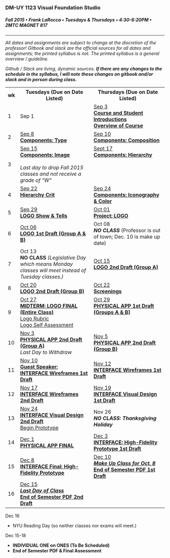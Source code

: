 ### DM-UY 1123 Visual Foundation Studio
##### Fall 2015 • Frank LaRocca • Tuesdays & Thursdays • 4:30-6:20PM • 2MTC MAGNET 817 

---

*All dates and assignments are subject to change at the discretion of the professor! Gitbook and slack are the official sources for all dates and assignments; the printed syllabus is not. The printed syllabus is a general overview / guideline.* 

*Github / Slack are living, dynamic sources. **If there are any changes to the schedule in the syllabus, I will note these changes on gitbook and/or slack and in person during class.***
<table>
    <tr>
        <th width="4%">wk</th>
        <th width="48%">Tuesdays (Due on Date Listed)</th>
        <th width="48%">Thursdays (Due on Date Listed)</th>
    </tr>
    <tr>
        <td>1</td>
        <td>Sep 1<br></td>
        <td><a href="weekly_detail/dm1123_weekly_detail_wk1_sep3.md">Sep 3<br><strong>Course and Student Introductions<br>Overview of Course</strong></a></td>
    </tr>
    <tr>
        <td>2</td>
        <td><a href="weekly_detail/dm1123_weekly_detail_wk2_sep8.md">Sep 8<br><strong>Components: Type</strong></a></td>
        <td><a href="weekly_detail/dm1123_weekly_detail_wk2_sep8.md">Sep 10<br><strong>Components: Composition</strong></a></td>
    </tr>
    <tr>
        <td>3</td>
        <td valign="top"><a href="weekly_detail/wk3_detail.md">Sep 15<br><strong>Components: Image</strong></a><br><br><i>Last day to drop Fall 2015 classes and not receive a grade of "W"</i></td>
        <td valign="top"><a href="weekly_detail/wk3_detail.md">Sept 17<br><strong>Components: Hierarchy</strong></a></td>
    </tr>
    <tr>
        <td>4</td>
        <td valign="top"><a href="weekly_detail/wk4_detail.md">Sep 22<br><strong>Hierarchy Crit</strong></a></td>
        <td valign="top"><a href="weekly_detail/wk4_detail.md">Sep 24<br><strong>Components: Iconography & Color</strong></a></td>
    </tr>
    <tr>
        <td>5</td>
        <td><a href="weekly_detail/wk5_detail.md">Sep 29<br><strong>LOGO Show & Tells</strong></a></td>
        <td><a href="weekly_detail/wk5_detail.md">Oct 01<br><strong>Project: LOGO</strong></a></td>
    </tr>
    <tr>
        <td>6</td>
        <td><a href="weekly_detail/wk6_detail.md">Oct 06<br><strong>LOGO 1st Draft (Group A & B)</strong></a></td>
        <td>Oct 08<br><strong><i>NO CLASS</i></strong> (Professor is out of town; Dec. 10 is make up date)</i></td>
    </tr>
    <tr>
        <td>7</td>
        <td>Oct 13<br><strong>NO CLASS</strong> <i>(Legislative Day which means Monday classes will meet instead of Tuesday classes.)</i></td>
        <td><a href="weekly_detail/wk7_detail.md">Oct 15<br><strong>LOGO 2nd Draft (Group A)</strong></a></td>
    </tr>
    <tr>
        <td>8</td>
        <td><a href="weekly_detail/wk8_detail.md">Oct 20<br><strong>LOGO 2nd Draft (Group B)</strong></a></td>
        <td><a href="weekly_detail/wk8_detail.md">Oct 22<br><strong>Screenings</strong></a></td>
    </tr>
    <tr>
        <td>9</td>
        <td valign="top"><a href="weekly_detail/wk9_detail.md">Oct 27<br><strong>MIDTERM: LOGO FINAL (Entire Class)</strong><br>Logo Rubric<br>Logo Self Assessment</a></td>
        <td valign="top"><a href="weekly_detail/wk9_detail.md">Oct 29<br><strong>PHYSICAL APP 1st Draft (Groups A & B)</strong></a></td>
    </tr>
    <tr>
        <td>10</td>
        <td><a href="weekly_detail/wk10_detail.md">Nov 3<br><strong>PHYSICAL APP 2nd Draft (Group A)</strong></a><br><i>Last Day to Withdraw</i></td>
        <td><a href="weekly_detail/wk10_detail.md">Nov 5<br><strong>PHYSICAL APP 2nd Draft (Group B)</a></strong></a></td>
    </tr>
    <tr>
        <td>11</td>
        <td><a href="weekly_detail/wk11_detail.md">Nov 10<br><strong>Guest Speaker: <br>INTERFACE Wireframes 1st Draft</strong></a></td>
        <td><a href="weekly_detail/wk11_detail.md">Nov 12<br><strong>INTERFACE Wireframes 1st Draft</strong></strong></a></td>
    </tr>
    <tr>
        <td>12</td>
        <td><a href="weekly_detail/wk12_detail.md">Nov 17<br><strong>INTERFACE Wireframes 2nd Draft</strong></a></td>
        <td><a href="weekly_detail/wk12_detail.md">Nov 19<br><strong>INTERFACE Visual Design 1st Draft</strong></a></td>
    </tr>
    <tr>
        <td>13</td>
        <td><a href="weekly_detail/wk13_detail.md">Nov 24<br><strong>INTERFACE Visual Design 2nd Draft</strong><br>Begin Prototype</a></td>
        <td>Nov 26<br><strong><i>NO CLASS: Thanksgiving Holiday</i></strong></td>
    </tr>
    <tr>
        <td>14</td>
        <td><a href="weekly_detail/wk14_detail.md">Dec 1<br><strong>PHYSICAL APP FINAL</strong></a></td>
        <td><a href="weekly_detail/wk14_detail.md">Dec 3<br><strong>INTERFACE: High-Fidelity Prototype 1st Draft </strong></a></td>
    </tr>
    <tr>
        <td>15</td>
        <td><a href="weekly_detail/wk15_detail.md">Dec 8<br><strong>INTERFACE Final: High-Fidelity Prototype</strong></a></td>
        <td><a href="weekly_detail/wk15_detail.md">Dec 10<br><strong><i>Make Up Class for Oct. 8</i><br>End of Semester PDF 1st Draft</strong></a></td>
    </tr>
    <tr>
        <td>16</td>
        <td><a href="weekly_detail/wk16_detail.md">Dec 15<br><strong><em>Last Day of Class</em><br>End of Semester PDF 2nd Draft</strong></a></td>
        <td></td>
    </tr>
</table>

Dec 16
* NYU Reading Day (so neither classes nor exams will meet.)

Dec 15-18<br>
* **INDIVIDUAL ONE on ONES (To Be Scheduled)**
* **End of Semester PDF & Final Assessment**